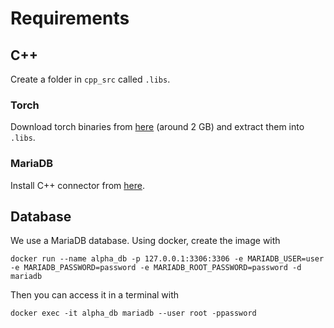 

# Requirements

## C++


Create a folder in `cpp_src` called `.libs`. 

### Torch 
Download torch binaries from [here](https://pytorch.org/) (around 2 GB) and extract them into `.libs`.

### MariaDB
Install C++ connector from [here](https://mariadb.com/docs/skysql/connect/programming-languages/cpp/install/).

## Database
We use a MariaDB database. Using docker, create the image with

```
docker run --name alpha_db -p 127.0.0.1:3306:3306 -e MARIADB_USER=user  -e MARIADB_PASSWORD=password -e MARIADB_ROOT_PASSWORD=password -d mariadb 
```

Then you can access it in a terminal with
``` 
docker exec -it alpha_db mariadb --user root -ppassword
```